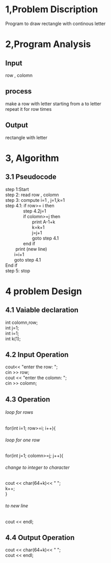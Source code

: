 # 1,Problem Discription
Program to draw rectangle with continous letter
# 2,Program Analysis
## Input
row , colomn
## process
make a row with letter starting from a to letter </br>
repeat it for row times 
## Output
rectangle with letter
# 3, Algorithm
## 3.1 Pseudocode
step 1:Start </br>
step 2: read row , colomn </br>
step 3: compute i=1 , j=1,k=1 </br>
step 4.1: if row>= i then </br>
&emsp;&emsp;&emsp;&emsp;step 4.2j=1</br>
&emsp;&emsp;&emsp;&emsp;if colomn>=j then </br>
&emsp;&emsp;&emsp;&emsp;&emsp;&emsp;print A-1+k </br>
&emsp;&emsp;&emsp;&emsp;&emsp;&emsp;k=k+1 </br>
&emsp;&emsp;&emsp;&emsp;&emsp;&emsp;j=j+1 </br>
&emsp;&emsp;&emsp;&emsp;&emsp;&emsp;goto step 4.1 </br>
&emsp;&emsp;&emsp;&emsp;end if</br>
&emsp;&emsp; print (new line)</br>
&emsp;&emsp;i=i+1 </br>
&emsp;&emsp;goto step 4.1 </br>
End if</br>
step 5: stop
# 4 problem Design 
## 4.1 Vaiable declaration
int colomn,row;</br>
int j=1;</br>
int i=1; </br>
int k(1);
## 4.2 Input Operation
cout<< "enter the row: "; </br>
cin >> row;</br>
cout << "enter the colomn: ";</br>
cin >> colomn;
## 4.3 Operation
###### loop for rows
for(int i=1; row>=i; i++){
###### loop for one row 
for(int j=1; colomn>=j; j++){ </br>
###### change to integer to character
cout << char(64+k)<< " ";</br>
k++; </br>
     }
###### to new line
cout << endl;
## 4.4 Output Operation
cout << char(64+k)<< " ";</br>
cout << endl;


